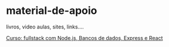 # material-de-apoio
livros, video aulas, sites, links....

[Curso: fullstack com Node.js, Bancos de dados, Express e React](https://woliveiras.com.br/curso/do-zero-ao-fullstack-com-nodejs-bancos-de-dados-express-e-react/)

